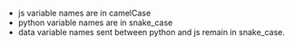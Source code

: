 - js variable names are in camelCase
- python variable names are in snake_case
- data variable names sent between python and js remain in snake_case.
